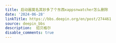 ```yaml
---
title: 启动器莫名其妙多了个东西xappsnwatcher怎么删除
date: '2024-06-28'
linkTitle: https://bbs.deepin.org/en/post/274461
source: deepin_bbs
description:  绍贝格尔 
disable_comments: true
---
```


